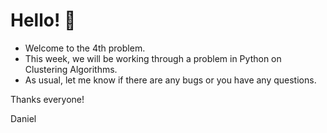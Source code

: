 # Hello! 👋 

- Welcome to the 4th problem.
- This week, we will be working through a problem in Python on Clustering Algorithms.
- As usual, let me know if there are any bugs or you have any questions.

Thanks everyone!

Daniel
